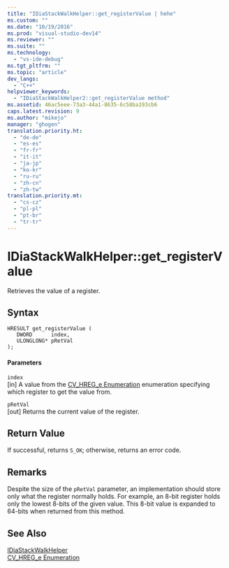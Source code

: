 ```yaml
---
title: "IDiaStackWalkHelper::get_registerValue | hehe"
ms.custom: ""
ms.date: "10/19/2016"
ms.prod: "visual-studio-dev14"
ms.reviewer: ""
ms.suite: ""
ms.technology: 
  - "vs-ide-debug"
ms.tgt_pltfrm: ""
ms.topic: "article"
dev_langs: 
  - "C++"
helpviewer_keywords: 
  - "IDiaStackWalkHelper2::get_registerValue method"
ms.assetid: 46ac5eee-73a3-44a1-8635-6c58ba193cb6
caps.latest.revision: 9
ms.author: "mikejo"
manager: "ghogen"
translation.priority.ht: 
  - "de-de"
  - "es-es"
  - "fr-fr"
  - "it-it"
  - "ja-jp"
  - "ko-kr"
  - "ru-ru"
  - "zh-cn"
  - "zh-tw"
translation.priority.mt: 
  - "cs-cz"
  - "pl-pl"
  - "pt-br"
  - "tr-tr"
---
```

# IDiaStackWalkHelper::get_registerValue
Retrieves the value of a register.  
  
## Syntax  
  
```cpp#  
HRESULT get_registerValue (   
   DWORD      index,  
   ULONGLONG* pRetVal  
);  
```  
  
#### Parameters  
 `index`  
 [in] A value from the [CV_HREG_e Enumeration](../debug-interface-access/cv_hreg_e.md) enumeration specifying which register to get the value from.  
  
 `pRetVal`  
 [out] Returns the current value of the register.  
  
## Return Value  
 If successful, returns `S_OK`; otherwise, returns an error code.  
  
## Remarks  
 Despite the size of the `pRetVal` parameter, an implementation should store only what the register normally holds. For example, an 8-bit register holds only the lowest 8-bits of the given value. This 8-bit value is expanded to 64-bits when returned from this method.  
  
## See Also  
 [IDiaStackWalkHelper](../debug-interface-access/idiastackwalkhelper.md)   
 [CV_HREG_e Enumeration](../debug-interface-access/cv_hreg_e.md)